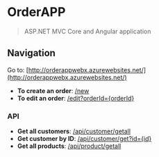# OrderAPP
> ASP.NET MVC Core and Angular application

## Navigation
Go to: [http://orderappwebx.azurewebsites.net/](http://orderappwebx.azurewebsites.net/)

* **To create an order**: [/new](http://orderappwebx.azurewebsites.net/new)
* **To edit an order**: [/edit?orderId={orderId}](http://orderappwebx.azurewebsites.net/edit?orderId={orderId})

### API
* **Get all customers**: [/api/customer/getall](http://orderappwebx.azurewebsites.net/api/customer/getall)
* **Get customer by ID**: [/api/customer/get?id={id}](http://orderappwebx.azurewebsites.net/api/customer/get?id={id})
* **Get all products**: [/api/product/getall](http://orderappwebx.azurewebsites.net/api/product/getall)
